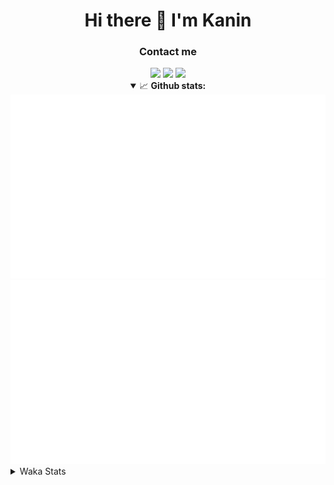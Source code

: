 <div align="center">
 <h1>Hi there 👋 I'm Kanin</h1>
 <h3>Contact me</h3>
 <a href="mailto:im@kanin.dev"><img src="https://img.shields.io/badge/gmail-%23D14836.svg?&style=for-the-badge&logo=gmail&logoColor=white"/></a>
 <a href="https://twitter.com/KaninDev"><img src="https://img.shields.io/badge/twitter-%231DA1F2.svg?&style=for-the-badge&logo=twitter&logoColor=white"/></a>
 <a href="https://www.linkedin.com/in/KaninDev"><img src="https://img.shields.io/badge/linkedin-%230077B5.svg?&style=for-the-badge&logo=linkedin&logoColor=white"/></a>
<details open>
  <summary>📈 <b>Github stats:</b></summary>
  <img src="https://github.com/Kanin/Kanin/blob/master/scripts/GitHubStats/generated/overview.svg"/>
  <img src="https://github.com/Kanin/Kanin/blob/master/scripts/GitHubStats/generated/languages.svg"/>
</details>
</div>

<details>
 <summary>Waka Stats</summary>

<!--START_SECTION:waka-->
![Code Time](http://img.shields.io/badge/Code%20Time-1%2C885%20hrs%2059%20mins-blue)

![Profile Views](http://img.shields.io/badge/Profile%20Views-2-blue)

![Lines of code](https://img.shields.io/badge/From%20Hello%20World%20I%27ve%20Written-23%20Thousand%20lines%20of%20code-blue)

**🐱 My GitHub Data** 

> 🏆 268 Contributions in the Year 2022
 > 
> 📦 90.5 kB Used in GitHub's Storage 
 > 
> 🚫 Not Opted to Hire
 > 
> 📜 18 Public Repositories 
 > 
> 🔑 8 Private Repositories  
 > 
**I'm a Night 🦉** 

```text
🌞 Morning    42 commits     ███░░░░░░░░░░░░░░░░░░░░░░   12.88% 
🌆 Daytime    73 commits     █████░░░░░░░░░░░░░░░░░░░░   22.39% 
🌃 Evening    133 commits    ██████████░░░░░░░░░░░░░░░   40.8% 
🌙 Night      78 commits     ██████░░░░░░░░░░░░░░░░░░░   23.93%

```
📅 **I'm Most Productive on Saturday** 

```text
Monday       33 commits     ██░░░░░░░░░░░░░░░░░░░░░░░   10.12% 
Tuesday      42 commits     ███░░░░░░░░░░░░░░░░░░░░░░   12.88% 
Wednesday    45 commits     ███░░░░░░░░░░░░░░░░░░░░░░   13.8% 
Thursday     60 commits     ████░░░░░░░░░░░░░░░░░░░░░   18.4% 
Friday       41 commits     ███░░░░░░░░░░░░░░░░░░░░░░   12.58% 
Saturday     63 commits     ████░░░░░░░░░░░░░░░░░░░░░   19.33% 
Sunday       42 commits     ███░░░░░░░░░░░░░░░░░░░░░░   12.88%

```


📊 **This Week I Spent My Time On** 

```text
⌚︎ Time Zone: America/New_York

💬 Programming Languages: 
No Activity Tracked This Week

🔥 Editors: 
No Activity Tracked This Week

🐱‍💻 Projects: 
No Activity Tracked This Week

💻 Operating System: 
No Activity Tracked This Week

```

**I Mostly Code in Python** 

```text
Python                   23 repos            ██████████████████░░░░░░░   74.19% 
JavaScript               3 repos             ██░░░░░░░░░░░░░░░░░░░░░░░   9.68% 
Kotlin                   2 repos             █░░░░░░░░░░░░░░░░░░░░░░░░   6.45% 
Java                     2 repos             █░░░░░░░░░░░░░░░░░░░░░░░░   6.45% 
HTML                     1 repo              ░░░░░░░░░░░░░░░░░░░░░░░░░   3.23%

```


**Timeline**

![Chart not found](https://raw.githubusercontent.com/Kanin/Kanin/master/charts/bar_graph.png) 


 Last Updated on 26/07/2022 05:49:34 UTC
<!--END_SECTION:waka-->
</details>
